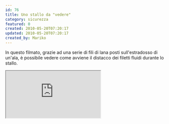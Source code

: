 ```yaml
---
id: 76
title: Uno stallo da "vedere"
category: sicurezza
featured: 0
created: 2010-05-20T07:20:17
updated: 2010-05-20T07:20:17
created_by: Mariko
---
```


In questo filmato, grazie ad una serie di fili di lana posti sull'estradosso di un'ala, è possibile vedere come avviene il distacco dei filetti fluidi durante lo stallo.

<iframe src="https://www.youtube.com/embed/HF1mShri3gs/?controls=1" allow="fullscreen"></iframe>
